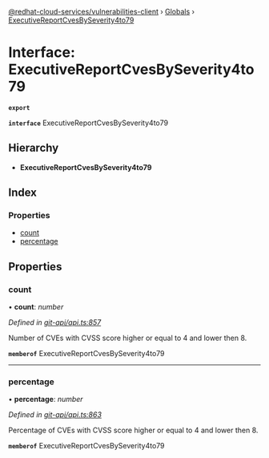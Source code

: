 [@redhat-cloud-services/vulnerabilities-client](../README.md) › [Globals](../globals.md) › [ExecutiveReportCvesBySeverity4to79](executivereportcvesbyseverity4to79.md)

# Interface: ExecutiveReportCvesBySeverity4to79

**`export`** 

**`interface`** ExecutiveReportCvesBySeverity4to79

## Hierarchy

* **ExecutiveReportCvesBySeverity4to79**

## Index

### Properties

* [count](executivereportcvesbyseverity4to79.md#count)
* [percentage](executivereportcvesbyseverity4to79.md#percentage)

## Properties

###  count

• **count**: *number*

*Defined in [git-api/api.ts:857](https://github.com/RedHatInsights/javascript-clients.gi/blob/master/packages/vulnerabilities/git-api/api.ts#L857)*

Number of CVEs with CVSS score higher or equal to 4 and lower then 8.

**`memberof`** ExecutiveReportCvesBySeverity4to79

___

###  percentage

• **percentage**: *number*

*Defined in [git-api/api.ts:863](https://github.com/RedHatInsights/javascript-clients.gi/blob/master/packages/vulnerabilities/git-api/api.ts#L863)*

Percentage of CVEs with CVSS score higher or equal to 4 and lower then 8.

**`memberof`** ExecutiveReportCvesBySeverity4to79

